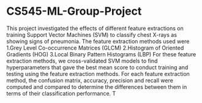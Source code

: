 # CS545-ML-Group-Project

This project investigated the effects of different feature extractions on training Support Vector Machines (SVM) to classify chest X-rays as showing signs of pneumonia. 
The feature extraction methods used were
1.Grey Level Co-occurrence Matrices (GLCM)
2.Histogram of Oriented Gradients (HOG)
3.Local Binary Pattern Histograms (LBP)
For these feature extraction methods, we cross-validated SVM models to find hyperparameters that gave the best mean score to conduct training and testing using the feature extraction methods.
For each feature extraction method, the confusion matrix, accuracy, precision and recall were computed and compared to determine the differences between them in terms of their classification performance. 
T
